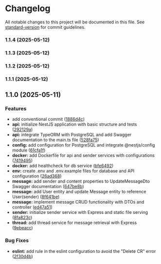 # Changelog

All notable changes to this project will be documented in this file. See [standard-version](https://github.com/conventional-changelog/standard-version) for commit guidelines.

### 1.1.4 (2025-05-12)

### 1.1.3 (2025-05-12)

### 1.1.2 (2025-05-12)

### 1.1.1 (2025-05-12)

## 1.1.0 (2025-05-11)


### Features

* add conventional commit ([1886d4c](https://github.com/NicolasDrp/mon-forum-anonyme/commit/1886d4c6d8a93561a751d79d40e00d19004d7faf))
* **api:** initialize NestJS application with basic structure and tests ([292129a](https://github.com/NicolasDrp/mon-forum-anonyme/commit/292129ad7bc29addadde5df0b905c8a35772a4d7))
* **api:** integrate TypeORM with PostgreSQL and add Swagger documentation to the main.ts file ([528fa75](https://github.com/NicolasDrp/mon-forum-anonyme/commit/528fa756e4bd3bc925d3887d9b328d4f675df938))
* **config:** add configuration for PostgreSQL and integrate @nestjs/config module ([61cfa1f](https://github.com/NicolasDrp/mon-forum-anonyme/commit/61cfa1f39000d474c7b98c06bc4076f18e708041))
* **docker:** add Dockerfile for api and sender services with configurations ([7419495](https://github.com/NicolasDrp/mon-forum-anonyme/commit/7419495f1e6bf2a1b250d7c0e084bf736719f460))
* **docker:** add healthcheck for db service ([bfe6492](https://github.com/NicolasDrp/mon-forum-anonyme/commit/bfe64928a02885fffc2e448cbc09e3466fe2fb13))
* **env:** create .env and .env.example files for database and API configuration ([26ad368](https://github.com/NicolasDrp/mon-forum-anonyme/commit/26ad368cdf6b55500920bff58556d8020645449e))
* **message:** add sender and content properties to UpdateMessageDto Swagger documentation ([647be8b](https://github.com/NicolasDrp/mon-forum-anonyme/commit/647be8bda50e05f33598090a41081b2a930bf52e))
* **message:** add User entity and update Message entity to reference User(sender) ([8f641be](https://github.com/NicolasDrp/mon-forum-anonyme/commit/8f641bee369cc4993d070208a6405d49d1e68f53))
* **message:** implement message CRUD functionality with DTOs and controller ([ed47a51](https://github.com/NicolasDrp/mon-forum-anonyme/commit/ed47a510a7a65978ff1d6ca50893b83ae5793b61))
* **sender:** initialize sender service with Express and static file serving ([8fa823c](https://github.com/NicolasDrp/mon-forum-anonyme/commit/8fa823c61a4f55c1867da9768e00fdfdd45ea0b2))
* **thread:** add thread service for message retrieval with Express ([9ebeacc](https://github.com/NicolasDrp/mon-forum-anonyme/commit/9ebeacc4cc881eab9e0f633fdbd337a659287a67))


### Bug Fixes

* **eslint:** add rule in the eslint configuration to avoid the "Delete CR" error ([2f30d4b](https://github.com/NicolasDrp/mon-forum-anonyme/commit/2f30d4bfea233af1159331d80de5bcb1ad014023))
